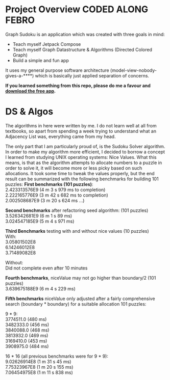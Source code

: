 # Project Overview CODED ALONG FEBRO

Graph Sudoku is an application which was created with three goals in mind:
- Teach myself Jetpack Compose
- Teach myself Graph Datastructure & Algorithms (Directed Colored Graph)
- Build a simple and fun app

It uses my general purpose software architecture (model-view-nobody-gives-a-****) which is basically just applied separation of concerns.

**If you learned something from this repo, please do me a favour and [download the free app](https://play.google.com/store/apps/details?id=com.bracketcove.graphsudoku).**

# DS & Algos

The algorithms in here were written by me. I do not learn well at all from textbooks, so apart from spending a week trying to understand what an Adjacency List was, everything came from my head.

The only part that I am particularly proud of, is the Sudoku Solver algorithm. In order to make my algorithm more efficient, I decided to borrow a concept I learned from studying UNIX operating systems: Nice Values. What this means, is that as the algorithm attempts to allocate numbers to a puzzle in order to solve it, it will become more or less picky based on such allocations.  It took some time to tweak the values properly, but the end result can be summarized with the following benchmarks for building 101 puzzles:
**First benchmarks (101 puzzles)**:  
2.423313576E9 (4 m 3 s 979 ms to completion)  
2.222165776E9 (3 m 42 s 682 ms to completion)  
2.002508687E9 (3 m 20 s 624 ms ...)

**Second benchmarks** after refactoring seed algorithm:  (101 puzzles)  
3.526342681E9 (6 m 1 s 89 ms)  
3.024547185E9 (5 m 4 s 971 ms)

**Third Benchmarks** testing with and without nice values (10 puzzles)  
With:  
3.05801502E8  
6.14246012E8  
3.71489082E8

Without:  
Did not complete even after 10 minutes

**Fourth benchmarks**, niceValue may not go higher than boundary/2 (101 puzzles)  
3.639675188E9 (6 m 4 s 229 ms)

**Fifth benchmarks** niceValue only adjusted after a fairly comprehensive search (boundary *
boundary) for a suitable allocation 101 puzzles:

9 * 9:  
3774511.0 (480 ms)  
3482333.0 (456 ms)  
3840088.0 (468 ms)  
3813932.0 (469 ms)  
3169410.0 (453 ms)  
3908975.0 (484 ms)

16 * 16 (all previous benchmarks were for 9 * 9):  
9.02626914E8 (1 m 31 s 45 ms)  
7.75323967E8 (1 m 20 s 155 ms)  
7.06454975E8 (1 m 11 s 838 ms)

